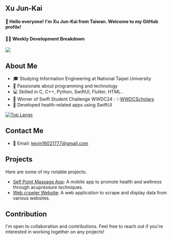 ## Xu Jun-Kai

#### 👋 Hello everyone! I'm Xu Jun-Kai from Taiwan. Welcome to my GitHub profile!
#### 🏊‍♂️ Weekly Development Breakdown

<picture>
  <source media="(prefers-color-scheme: dark)" srcset="https://d.xujk0217.fun/images/wakatime_weekly_language_stats_black.svg">
  <source media="(prefers-color-scheme: light)" srcset="https://d.xujk0217.fun/images/wakatime_weekly_language_stats.svg">
  <img src="https://d.xujk0217.fun/images/wakatime_weekly_language_stats.svg">
</picture>

## About Me

- 🎓 Studying Information Engineering at National Taipei University
- 🌱 Passionate about programming and technology
- 💻 Skilled in C, C++, Python, SwiftUI, Flutter, HTML..
- 🚀 Winner of Swift Student Challenge WWDC24 : ✨[WWDCScholars](https://www.wwdcscholars.com/s/FCA42721-4914-4948-A047-95A0FFA118CF/2024)
- 📱 Developed health-related apps using SwiftUI

[![Top Langs](https://github-readme-stats.vercel.app/api/top-langs/?username=xujk0217&layout=donut)](https://github.com/anuraghazra/github-readme-stats)

## Contact Me

- 📧 Email: kevin16021777@gmail.com

## Projects

Here are some of my notable projects:

- [Self Point Massage App](https://github.com/xujk0217/SelfPointMassageApp.Swiftpm): A mobile app to promote health and wellness through acupressure techniques.
- [Web crawler Website](https://github.com/xujk0217/web_crawler): A web application to scrape and display data from various websites.

## Contribution

I'm open to collaboration and contributions. Feel free to reach out if you're interested in working together on any projects!

